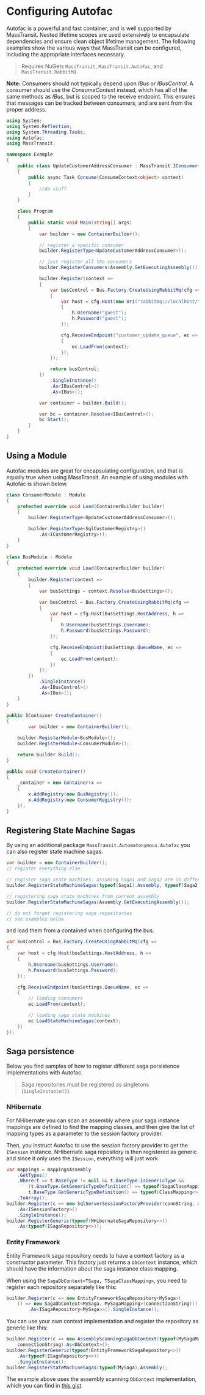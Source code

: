 # Configuring Autofac

Autofac is a powerful and fast container, and is well supported by MassTransit. Nested lifetime scopes are used
extensively to encapsulate dependencies and ensure clean object lifetime management. The following examples show the
various ways that MassTransit can be configured, including the appropriate interfaces necessary.

> Requires NuGets `MassTransit`, `MassTransit.AutoFac`, and `MassTransit.RabbitMQ`

<div class="alert alert-info">
<b>Note:</b>
    Consumers should not typically depend upon <i>IBus</i> or <i>IBusControl</i>. A consumer should use the <i>ConsumeContext</i>
    instead, which has all of the same methods as <i>IBus</i>, but is scoped to the receive endpoint. This ensures that
    messages can be tracked between consumers, and are sent from the proper address.
</div>

```csharp
using System;
using System.Reflection;
using System.Threading.Tasks;
using Autofac;
using MassTransit;

namespace Example
{
    public class UpdateCustomerAddressConsumer : MassTransit.IConsumer<object>
    {
        public async Task Consume(ConsumeContext<object> context)
        {
            //do stuff
        }
    }

    class Program
    {
        public static void Main(string[] args)
        {
            var builder = new ContainerBuilder();

            // register a specific consumer
            builder.RegisterType<UpdateCustomerAddressConsumer>();

            // just register all the consumers
            builder.RegisterConsumers(Assembly.GetExecutingAssembly());

            builder.Register(context =>
            {
                var busControl = Bus.Factory.CreateUsingRabbitMq(cfg =>
                {
                    var host = cfg.Host(new Uri("rabbitmq://localhost/"), h =>
                    {
                        h.Username("guest");
                        h.Password("guest");
                    });

                    cfg.ReceiveEndpoint("customer_update_queue", ec =>
                    {
                        ec.LoadFrom(context);
                    });
                });

                return busControl;
            })
                .SingleInstance()
                .As<IBusControl>()
                .As<IBus>();

            var container = builder.Build();

            var bc = container.Resolve<IBusControl>();
            bc.Start();
        }
    }
}
```

## Using a Module

Autofac modules are great for encapsulating configuration, and that is equally true when using MassTransit. An example of
using modules with Autofac is shown below.

```csharp
class ConsumerModule : Module
{
    protected override void Load(ContainerBuilder builder)
    {
        builder.RegisterType<UpdateCustomerAddressConsumer>();

        builder.RegisterType<SqlCustomerRegistry>()
            .As<ICustomerRegistry>();
    }
}

class BusModule : Module
{
    protected override void Load(ContainerBuilder builder)
    {
        builder.Register(context =>
        {
            var busSettings = context.Resolve<BusSettings>();

            var busControl = Bus.Factory.CreateUsingRabbitMq(cfg =>
            {
                var host = cfg.Host(busSettings.HostAddress, h =>
                {
                    h.Username(busSettings.Username);
                    h.Password(busSettings.Password);
                });

                cfg.ReceiveEndpoint(busSettings.QueueName, ec =>
                {
                    ec.LoadFrom(context);
                })
            });
        })
            .SingleInstance()
            .As<IBusControl>()
            .As<IBus>();
    }
}

public IContainer CreateContainer()
{
        var builder = new ContainerBuilder();

    builder.RegisterModule<BusModule>();
    builder.RegisterModule<ConsumerModule>();

    return builder.Build();
}

public void CreateContainer()
{
    _container = new Container(x =>
    {
        x.AddRegistry(new BusRegistry());
        x.AddRegistry(new ConsumerRegistry());
    });
}
```

## Registering State Machine Sagas

By using an additional package `MassTransit.Automatonymous.Autofac` you can also register state machine sagas:

```csharp
var builder = new ContainerBuilder();
// register everything else

// register saga state machines, assuming Saga1 and Saga2 are in different assemblies
builder.RegisterStateMachineSagas(typeof(Saga1).Assembly, typeof(Saga2).Assembly);

// registering saga state machines from current assembly
builder.RegisterStateMachineSagas(Assembly.GetExecutingAssembly());

// do not forget registering saga repositories
// see examples below
```

and load them from a contained when configuring the bus.

```csharp
var busControl = Bus.Factory.CreateUsingRabbitMq(cfg =>
{
    var host = cfg.Host(busSettings.HostAddress, h =>
    {
        h.Username(busSettings.Username);
        h.Password(busSettings.Password);
    });

    cfg.ReceiveEndpoint(busSettings.QueueName, ec =>
    {
        // loading consumers
        ec.LoadFrom(context);

        // loading saga state machines
        ec.LoadStateMachineSagas(context);
    })
});
```

## Saga persistence

Below you find samples of how to register different saga persistence implementations with Autofac.

> Saga repositories must be registered as singletons (`SingleInstance()`).

### NHibernate

For NHibernate you can scan an assembly where your saga instance mappings are defined to find
the mapping classes, and then give the list of mapping types as a parameter to the session factory provider.

Then, you instruct Autofac to use the session factory provider to get the `ISession` instance. 
NHibernate saga repository is then registered as generic and since it only uses the `ISession`, 
everything will just work.

```csharp
var mappings = mappingsAssembly
    .GetTypes()
    .Where(t => t.BaseType != null && t.BaseType.IsGenericType &&
        (t.BaseType.GetGenericTypeDefinition() == typeof(SagaClassMapping<>) ||
        t.BaseType.GetGenericTypeDefinition() == typeof(ClassMapping<>)))
    .ToArray();    
builder.Register(c => new SqlServerSessionFactoryProvider(connString, mappings).GetSessionFactory())
    .As<ISessionFactory>()
    .SingleInstance();
builder.RegisterGeneric(typeof(NHibernateSagaRepository<>))
    .As(typeof(ISagaRepository<>));
```

### Entity Framework

Entity Framework saga repository needs to have a context factory as a constructor parameter.
This factory just returns a `DbContext` instance, which should have the information about
the saga instance class mapping.

When using the `SagaDbContext<TSaga, TSagaClassMapping>`, you need to register each repository
separately like this:

```csharp
builder.Register(c => new EntityFrameworkSagaRepository<MySaga>(
    () => new SagaDbContext<MySaga, MySagaMapping>(connectionString)))
        .As<ISagaRepository<MySaga>>().SingleInstance();
```

You can use your own context implementation and register the repository as generic like this:

```csharp
builder.Register(c => new AssemblyScanningSagaDbContext(typeof(MySagaMapping).Assembly,
    connectionString).As<DbContext>();
builder.RegisterGeneric(typeof(EntityFrameworkSagaRepository<>))
    .As(typeof(ISagaRepository<>))
    .SingleInstance();
builder.RegisterStateMachineSagas(typeof(MySaga).Assembly);
```

The example above uses the assembly scanning `DbContext` implementation, which
you can find in [this gist](https://gist.github.com/alexeyzimarev/34542645ff8f27550d0679c7cb696111).